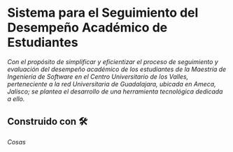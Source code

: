 # Sistema para el Seguimiento del Desempeño Académico de Estudiantes

_Con el propósito de simplificar y eficientizar el proceso de seguimiento y evaluación del desempeño académico de los estudiantes de la Maestría de Ingeniería de Software en el Centro Universitario de los Valles, perteneciente a la red Universitaria de Guadalajara, ubicada en Ameca, Jalisco; se plantea el desarrollo de una herramienta tecnológica dedicada a ello._



## Construido con 🛠️

_Cosas_
